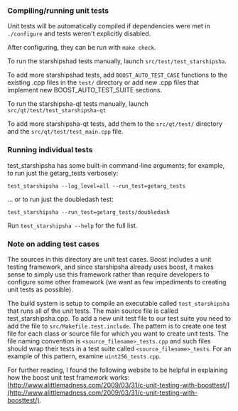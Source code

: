 ### Compiling/running unit tests

Unit tests will be automatically compiled if dependencies were met in `./configure`
and tests weren't explicitly disabled.

After configuring, they can be run with `make check`.

To run the starshipshad tests manually, launch `src/test/test_starshipsha`.

To add more starshipshad tests, add `BOOST_AUTO_TEST_CASE` functions to the existing
.cpp files in the `test/` directory or add new .cpp files that
implement new BOOST_AUTO_TEST_SUITE sections.

To run the starshipsha-qt tests manually, launch `src/qt/test/test_starshipsha-qt`

To add more starshipsha-qt tests, add them to the `src/qt/test/` directory and
the `src/qt/test/test_main.cpp` file.

### Running individual tests

test_starshipsha has some built-in command-line arguments; for
example, to run just the getarg_tests verbosely:

    test_starshipsha --log_level=all --run_test=getarg_tests

... or to run just the doubledash test:

    test_starshipsha --run_test=getarg_tests/doubledash

Run `test_starshipsha --help` for the full list.

### Note on adding test cases

The sources in this directory are unit test cases.  Boost includes a
unit testing framework, and since starshipsha already uses boost, it makes
sense to simply use this framework rather than require developers to
configure some other framework (we want as few impediments to creating
unit tests as possible).

The build system is setup to compile an executable called `test_starshipsha`
that runs all of the unit tests.  The main source file is called
test_starshipsha.cpp. To add a new unit test file to our test suite you need 
to add the file to `src/Makefile.test.include`. The pattern is to create 
one test file for each class or source file for which you want to create 
unit tests.  The file naming convention is `<source_filename>_tests.cpp` 
and such files should wrap their tests in a test suite 
called `<source_filename>_tests`. For an example of this pattern, 
examine `uint256_tests.cpp`.

For further reading, I found the following website to be helpful in
explaining how the boost unit test framework works:
[http://www.alittlemadness.com/2009/03/31/c-unit-testing-with-boosttest/](http://www.alittlemadness.com/2009/03/31/c-unit-testing-with-boosttest/).
